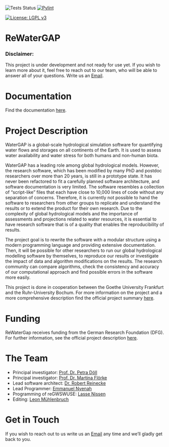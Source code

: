 ![Tests Status](https://github.com/HydrologyFrankfurt/ReWaterGAP/actions/workflows/unit_test.yaml/badge.svg) [![Pylint](https://github.com/HydrologyFrankfurt/ReWaterGAP/actions/workflows/lint.yaml/badge.svg)](https://github.com/HydrologyFrankfurt/ReWaterGAP/actions/workflows/lint.yaml) 

[![License: LGPL v3](https://img.shields.io/badge/License-LGPL_v3-blue.svg)](https://www.gnu.org/licenses/lgpl-3.0)



# ReWaterGAP

### Disclaimer: 
This project is under development and not ready for use yet. If you wish to learn more about it, feel free to reach out to our team, who will be able to answer all of your questions. Write us an [Email](mailto:Nyenah@em.uni-frankfurt.de).

# Documentation
Find the documentation [here](https://hydrologyfrankfurt.github.io/ReWaterGAP/).

# Project Description
WaterGAP is a global-scale hydrological simulation software for quantifying water flows and storages on all continents of the Earth. It is used to assess water availability and water stress for both humans and non-human biota.

WaterGAP has a leading role among global hydrological models. However, the research software, which has been modified by many PhD and postdoc researchers over more than 20 years, is still in a prototype state. It has never been refactored to fit a carefully planned software architecture, and software documentation is very limited. The software resembles a collection of “script-like” files that each have close to 10,000 lines of code without any separation of concerns. Therefore, it is currently not possible to hand the software to researchers from other groups to replicate and understand the results or to extend the product for their own research. Due to the complexity of global hydrological models and the importance of assessments and projections related to water resources, it is essential to have research software that is of a quality that enables the reproducibility of results.

The project goal is to rewrite the software with a modular structure using a modern programming language and providing extensive documentation.
Then, it will be possible for other researchers to run our global hydrological modelling software by themselves, to reproduce our results or investigate the impact of data and algorithm modifications on the results. The research community can compare algorithms, check the consistency and accuracy of our computational approach and find possible errors in the software more easily.

This project is done in cooperation between the Goethe University Frankfurt and the Ruhr-University Bochum.
For more information on the project and a more comprehensive description find the official project summary [here](https://www.uni-frankfurt.de/109439580/Towards_a_sustainable_utilization_of_the_global_hydrological_modelling_software_WaterGAP).

# Funding
ReWaterGap receives funding from the German Research Foundation (DFG). For further information, see the official project description
[here](https://gepris.dfg.de/gepris/projekt/443183317?language=en).

# The Team
- Principal investigator: [Prof. Dr. Petra Döll](https://www.uni-frankfurt.de/45217719/Univ__Prof__Dr__rer__nat__habil__Petra_D%C3%B6ll)
- Principal investigator: [Prof. Dr. Martina Flörke](https://www.hydrology.ruhr-uni-bochum.de/hydro/lehrstuhl/mitarbeiter/floerke.html.de)
- Lead software architect: [Dr. Robert Reinecke](https://github.com/rreinecke)
- Lead Programmer: [Emmanuel Nyenah](https://github.com/nyenah)
- Programming of reGWSWUSE: [Lasse Nissen](https://github.com/ln13foqy)
- Editing: [Leon Mühlenbruch](https://github.com/Leon-Muehlenbruch)

# Get in Touch
If you wish to reach out to us write us an [Email](mailto:Nyenah@em.uni-frankfurt.de) any time and we’ll gladly get back to you.
